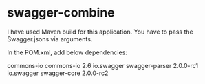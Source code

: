 # swagger-combine

I have used Maven build for this application. You have to pass the Swagger.jsons via arguments.

In the POM.xml, add below dependencies:
<!-- https://mvnrepository.com/artifact/commons-io/commons-io -->
<dependency>
    <groupId>commons-io</groupId>
    <artifactId>commons-io</artifactId>
    <version>2.6</version>
</dependency>
<dependency>
			<groupId>io.swagger</groupId>
			<artifactId>swagger-parser</artifactId>
			<version>2.0.0-rc1</version>
</dependency>
<dependency>
			<groupId>io.swagger</groupId>
			<artifactId>swagger-core</artifactId>
			<version>2.0.0-rc2</version>
		</dependency>
    
    
